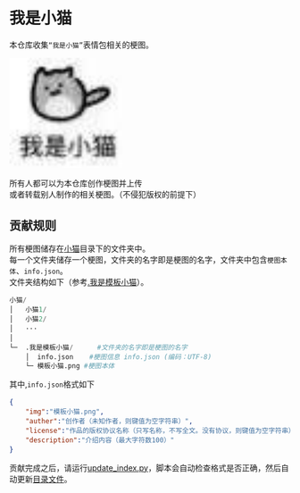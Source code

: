 # 我是小猫
本仓库收集`“我是小猫”`表情包相关的梗图。  

<img src=小猫/我是小猫/我是小猫.jpg width=40%>

所有人都可以为本仓库创作梗图并上传  
或者转载别人制作的相关梗图。（不侵犯版权的前提下）  

## 贡献规则
所有梗图储存在[小猫](./小猫)目录下的文件夹中。  
每一个文件夹储存一个梗图，文件夹的名字即是梗图的名字，文件夹中包含`梗图本体`、`info.json`。  
文件夹结构如下（参考[.我是模板小猫](小猫/.我是模板小猫)）。  

```python
小猫/
│   小猫1/
│   小猫2/
│   ···
│
└─  .我是模板小猫/      #文件夹的名字即是梗图的名字
    │  info.json    #梗图信息 info.json (编码：UTF-8)
    └─ 模板小猫.png #梗图本体
```

其中,`info.json`格式如下
```json
{
    "img":"模板小猫.png", 
    "auther":"创作者（未知作者，则键值为空字符串）",
    "license":"作品的版权协议名称（只写名称，不写全文。没有协议，则键值为空字符串）",
    "description":"介绍内容（最大字符数100）"
}
```

贡献完成之后，请运行[update_index.py](update_index.py)，脚本会自动检查格式是否正确，然后自动更新[目录文件](index.json)。